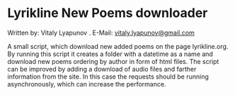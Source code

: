 # Lyrikline New Poems downloader

Written by: Vitaly Lyapunov . 
E-Mail: vitaly.lyapunov@gmail.com

A small script, which download new added poems on the page lyrikline.org. By running this script it creates a folder with a datetime as a name and download new poems ordering by author in form of html files. The script can be improved by adding a download of audio files and farther information from the site. In this case the requests should be running asynchronously, which can increase the performance.
 
